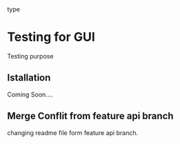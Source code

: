 type


# Testing for GUI
Testing purpose

## Istallation
Coming Soon....

## Merge Conflit from feature api branch
changing readme file form feature api branch. 
